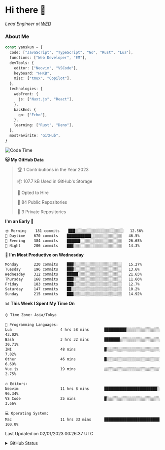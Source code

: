 # Hi there&nbsp;:wave:

_Lead Engineer at [WED](https://github.com/wedinc)_

### About Me

```ts
const yanskun = {
  code: ["JavaScript", "TypeScript", "Go", "Rust", "Lua"],
  functions: ["Web Developer", "EM"],
  devTools: {
    editor: ["Neovim", "VSCode"],
    keyboard: "HHKB",
    misc: ["tmux", "Copilot"],
  },
  technologies: {
    webFront: {
      js: ["Nuxt.js", "React"],
    },
    backEnd: {
      go: ["Echo"],
    },
    learning: ["Rust", "Deno"],
  },
  mostFavirite: "GitHub",
}
```

<!--START_SECTION:waka-->
![Code Time](http://img.shields.io/badge/Code%20Time-63%20hrs%2031%20mins-blue)

**🐱 My GitHub Data** 

> 🏆 1 Contributions in the Year 2023
 > 
> 📦 107.7 kB Used in GitHub's Storage 
 > 
> 💼 Opted to Hire
 > 
> 📜 84 Public Repositories 
 > 
> 🔑 3 Private Repositories  
 > 
**I'm an Early 🐤** 

```text
🌞 Morning    181 commits    ███░░░░░░░░░░░░░░░░░░░░░░   12.56% 
🌆 Daytime    670 commits    ███████████░░░░░░░░░░░░░░   46.5% 
🌃 Evening    384 commits    ██████░░░░░░░░░░░░░░░░░░░   26.65% 
🌙 Night      206 commits    ███░░░░░░░░░░░░░░░░░░░░░░   14.3%

```
📅 **I'm Most Productive on Wednesday** 

```text
Monday       220 commits    ███░░░░░░░░░░░░░░░░░░░░░░   15.27% 
Tuesday      196 commits    ███░░░░░░░░░░░░░░░░░░░░░░   13.6% 
Wednesday    312 commits    █████░░░░░░░░░░░░░░░░░░░░   21.65% 
Thursday     168 commits    ███░░░░░░░░░░░░░░░░░░░░░░   11.66% 
Friday       183 commits    ███░░░░░░░░░░░░░░░░░░░░░░   12.7% 
Saturday     147 commits    ██░░░░░░░░░░░░░░░░░░░░░░░   10.2% 
Sunday       215 commits    ███░░░░░░░░░░░░░░░░░░░░░░   14.92%

```


📊 **This Week I Spent My Time On** 

```text
⌚︎ Time Zone: Asia/Tokyo

💬 Programming Languages: 
Lua                      4 hrs 58 mins       ██████████░░░░░░░░░░░░░░░   43.02% 
Bash                     3 hrs 32 mins       ███████░░░░░░░░░░░░░░░░░░   30.71% 
INI                      48 mins             █░░░░░░░░░░░░░░░░░░░░░░░░   7.02% 
Other                    46 mins             █░░░░░░░░░░░░░░░░░░░░░░░░   6.69% 
Vue.js                   19 mins             ░░░░░░░░░░░░░░░░░░░░░░░░░   2.75%

🔥 Editors: 
Neovim                   11 hrs 8 mins       ████████████████████████░   96.34% 
VS Code                  25 mins             █░░░░░░░░░░░░░░░░░░░░░░░░   3.66%

💻 Operating System: 
Mac                      11 hrs 33 mins      █████████████████████████   100.0%

```


 Last Updated on 02/01/2023 00:26:37 UTC
<!--END_SECTION:waka-->

<details>
<summary>GitHub Status</summary>
<picture>
  <source media="(prefers-color-scheme: dark)" srcset="https://raw.githubusercontent.com/yanskun/yanskun/master/profile-summary-card-output/nord_dark/0-profile-details.svg">
 <img src="https://raw.githubusercontent.com/yanskun/yanskun/master/profile-summary-card-output/default/0-profile-details.svg">
</picture>
<br>
<picture>
  <source media="(prefers-color-scheme: dark)" srcset="https://raw.githubusercontent.com/yanskun/yanskun/master/profile-summary-card-output/nord_dark/1-repos-per-language.svg">
 <img src="https://raw.githubusercontent.com/yanskun/yanskun/master/profile-summary-card-output/default/1-repos-per-language.svg">
</picture>
<picture>
  <source media="(prefers-color-scheme: dark)" srcset="https://raw.githubusercontent.com/yanskun/yanskun/master/profile-summary-card-output/nord_dark/2-most-commit-language.svg">
 <img src="https://raw.githubusercontent.com/yanskun/yanskun/master/profile-summary-card-output/default/2-most-commit-language.svg">
</picture>
<br>
<picture>
  <source media="(prefers-color-scheme: dark)" srcset="https://raw.githubusercontent.com/yanskun/yanskun/master/profile-summary-card-output/nord_dark/3-stats.svg">
 <img src="https://raw.githubusercontent.com/yanskun/yanskun/master/profile-summary-card-output/default/3-stats.svg">
</picture>
<picture>
  <source media="(prefers-color-scheme: dark)" srcset="https://raw.githubusercontent.com/yanskun/yanskun/master/profile-summary-card-output/nord_dark/4-productive-time.svg">
 <img src="https://raw.githubusercontent.com/yanskun/yanskun/master/profile-summary-card-output/default/4-productive-time.svg">
</picture>
</details>
